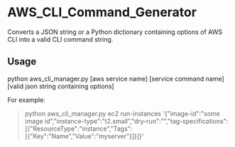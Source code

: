 # AWS_CLI_Command_Generator #
Converts a JSON string or a Python dictionary containing options of AWS CLI into a valid CLI command string.
## Usage ##
python aws_cli_manager.py [aws service name] [service command name] [valid json string containing options]

  For example:
  >python aws_cli_manager.py ec2 run-instances '{"image-id":"some image id","instance-type":"t2.small","dry-run":"","tag-specifications":[{"ResourceType":"instance","Tags":[{"Key":"Name","Value":"myserver"}]}]}'
